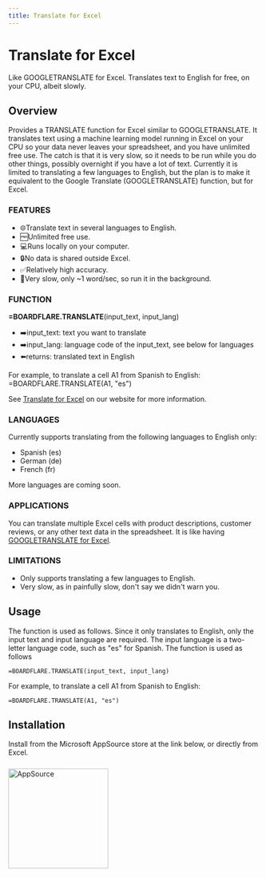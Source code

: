 ```yaml
---
title: Translate for Excel
---
```


# Translate for Excel

Like GOOGLETRANSLATE for Excel. Translates text to English for free, on your CPU, albeit slowly.

## Overview

Provides a TRANSLATE function for Excel similar to GOOGLETRANSLATE.  It translates text using a machine learning model running in Excel on your CPU so your data never leaves your spreadsheet, and you have unlimited free use.  The catch is that it is very slow, so it needs to be run while you do other things, possibly overnight if you have a lot of text.  Currently it is limited to translating a few languages to English, but the plan is to make it equivalent to the Google Translate (GOOGLETRANSLATE) function, but for Excel.

<h3>FEATURES</h3>

<ul>
    <li>🌐Translate text in several languages to English.</li>
    <li>🆓Unlimited free use.</li>
    <li>💻Runs locally on your computer.</li>
    <li>🔒No data is shared outside Excel.</li>
    <li>✅Relatively high accuracy.</li>
    <li>🐌Very slow, only ~1 word/sec, so run it in the background.</li>
</ul>

<h3>FUNCTION</h3>

<b>=BOARDFLARE.TRANSLATE</b>(input_text, input_lang)
<ul>
    <li>➡️input_text: text you want to translate</li>
    <li>➡️input_lang: language code of the input_text, see below for languages</li>
    <li>⬅️returns: translated text in English</li>
</ul>
For example, to translate a cell A1 from Spanish to English: =BOARDFLARE.TRANSLATE(A1, "es")

See <a href="https://www.boardflare.com/apps/excel/translate">Translate for Excel</a> on our website for more information.

<h3>LANGUAGES</h3>
Currently supports translating from the following languages to English only:
<ul>
    <li>Spanish (es)</li>
    <li>German (de)</li>
    <li>French (fr)</li>
</ul>
More languages are coming soon.

<h3>APPLICATIONS</h3>
You can translate multiple Excel cells with product descriptions, customer reviews, or any other text data in the spreadsheet.  It is like having <a href="http://www.boardflare.com/blog/2024/googletranslate-excel">GOOGLETRANSLATE for Excel</a>.

<h3>LIMITATIONS</h3>
<ul>
    <li>Only supports translating a few languages to English.</li>
    <li>Very slow, as in painfully slow, don't say we didn't warn you.</li>
</ul>

## Usage

The function is used as follows.  Since it only translates to English, only the input text and input language are required.  The input language is a two-letter language code, such as "es" for Spanish.  The function is used as follows

```excel
=BOARDFLARE.TRANSLATE(input_text, input_lang)
```

For example, to translate a cell A1 from Spanish to English:
```excel
=BOARDFLARE.TRANSLATE(A1, "es")
```

## Installation

Install from the Microsoft AppSource store at the link below, or directly from Excel.

<a href="https://appsource.microsoft.com/en-us/product/office/WA200006970?tab=Overview">
    <img 
        src="/images/MS_AppSource.png" 
        alt="AppSource"
        style="padding-top: 10px; width: 200px;"
    />
</a>
